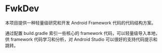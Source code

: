 # FwkDev
本项目提供一种轻量级研究和开发 Android Framework 代码的代码结构方案。

通过配置 build.gradle 索引一些核心的 framework 代码，可以轻量级导入本地，供 framework 代码学习和分析，对 Android Studio 可以很好的支持代码提示和跳转。
